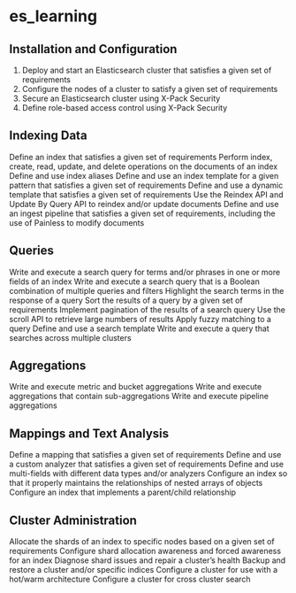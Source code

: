# es_learning
## Installation and Configuration
1. Deploy and start an Elasticsearch cluster that satisfies a given set of requirements
1. Configure the nodes of a cluster to satisfy a given set of requirements
1. Secure an Elasticsearch cluster using X-Pack Security
1. Define role-based access control using X-Pack Security
## Indexing Data
Define an index that satisfies a given set of requirements
Perform index, create, read, update, and delete operations on the documents of an index
Define and use index aliases
Define and use an index template for a given pattern that satisfies a given set of requirements
Define and use a dynamic template that satisfies a given set of requirements
Use the Reindex API and Update By Query API to reindex and/or update documents
Define and use an ingest pipeline that satisfies a given set of requirements, including the use of Painless to modify documents
## Queries
Write and execute a search query for terms and/or phrases in one or more fields of an index
Write and execute a search query that is a Boolean combination of multiple queries and filters
Highlight the search terms in the response of a query
Sort the results of a query by a given set of requirements
Implement pagination of the results of a search query
Use the scroll API to retrieve large numbers of results
Apply fuzzy matching to a query
Define and use a search template
Write and execute a query that searches across multiple clusters
## Aggregations
Write and execute metric and bucket aggregations
Write and execute aggregations that contain sub-aggregations
Write and execute pipeline aggregations
## Mappings and Text Analysis
Define a mapping that satisfies a given set of requirements
Define and use a custom analyzer that satisfies a given set of requirements
Define and use multi-fields with different data types and/or analyzers
Configure an index so that it properly maintains the relationships of nested arrays of objects
Configure an index that implements a parent/child relationship
## Cluster Administration
Allocate the shards of an index to specific nodes based on a given set of requirements
Configure shard allocation awareness and forced awareness for an index
Diagnose shard issues and repair a cluster’s health
Backup and restore a cluster and/or specific indices
Configure a cluster for use with a hot/warm architecture
Configure a cluster for cross cluster search
